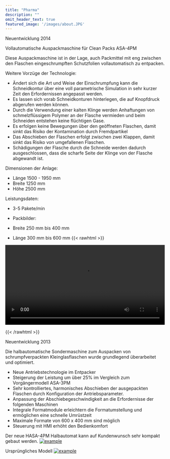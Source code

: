 ```yaml
---
title: "Pharma"
description: ""
omit_header_text: true
featured_image: '/images/about.JPG'
---
```

Neuentwicklung 2014  

Vollautomatische Auspackmaschine für Clean Packs ASA-4PM  

Diese Auspackmaschine ist in der Lage, auch Packmittel mit eng zwischen den Flaschen eingeschrumpften Schutzfolien vollautomatisch zu entpacken.  

Weitere Vorzüge der Technologie:    
* Ändert sich die Art und Weise der Einschrumpfung kann die Schneidkontur über eine voll parametrische Simulation in sehr kurzer Zeit den Erfordernissen angepasst werden.  
* Es lassen sich vorab Schneidkonturen hinterlegen, die auf Knopfdruck abgerufen werden können.
* Durch die Verwendung einer kalten Klinge werden Anhaftungen von schmelzflüssigem Polymer an der Flasche vermieden und beim Schneiden entstehen keine flüchtigen Gase.  
* Es erfolgen keine Bewegungen über den geöffneten Flaschen, damit sinkt das Risiko der Kontamination durch Fremdpartikel  
* Das Abschieben der Flaschen erfolgt zwischen zwei Klappen, damit sinkt das Risiko von umgefallenen Flaschen.  
* Schädigungen der Flasche durch die Schneide werden dadurch ausgeschlossen, dass die scharfe Seite der Klinge von der Flasche abgewandt ist.

Dimensionen der Anlage:

* Länge   1500 - 1950 mm  
* Breite   1250 mm
* Höhe    2500 mm  

Leistungsdaten:

* 3-5 Pakete/min

* Packbilder:  

* Breite 250 mm bis 400 mm
* Länge 300 mm bis 600 mm
{{< rawhtml >}} 

<video width=100% controls>
    <source src="/videos/d.webm" type="video/webm">
    Your browser does not support the video tag.  
</video>

{{< /rawhtml >}}

Neuentwicklung 2013

Die halbautomatische Sondermaschine zum Auspacken von schrumpfverpackten Kleinglasflaschen wurde grundlegend überarbeitet und optimiert.  

* Neue Antriebstechnologie im Entpacker
* Steigerung der Leistung um über 25% im Vergleich zum Vorgängermodell ASA-3PM
* Sehr kontrolliertes, harmonisches Abschieben der ausgepackten Flaschen durch Konfiguration der Antriebsparameter.
* Anpassung der Abschiebegeschwindigkeit an die Erfordernisse der folgenden Maschinen
* Integrale Formatmodule erleichtern die Formatumstellung und ermöglichen eine  schnelle Umrüstzeit
* Maximale Formate von 600 x 400 mm sind möglich
* Steuerung mit HMI erhöht den Bedienkomfort  


Der neue HASA-4PM Halbautomat kann auf Kundenwunsch sehr kompakt gebaut werden.
[![example](/images/produkteundleistung/pharma.jpg)](/images/produkteundleistung/pharma.jpg)

Ursprüngliches Modell
[![example](/images/produkteundleistung/pharma2.jpg)](/images/produkteundleistung/pharma2.jpg)


